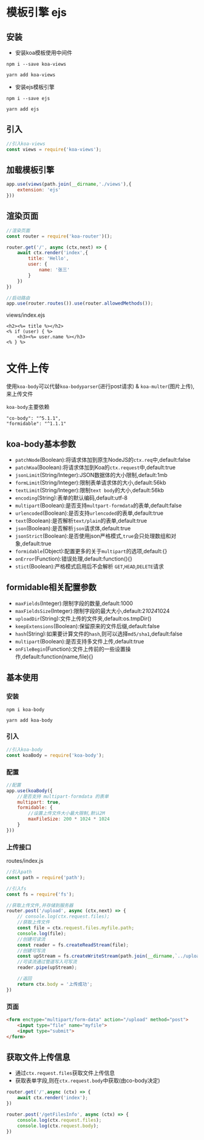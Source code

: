 # 模板引擎 ejs

## 安装
* 安装koa模板使用中间件
```
npm i --save koa-views

yarn add koa-views
```

* 安装ejs模板引擎
```
npm i --save ejs

yarn add ejs
```

## 引入
```js
//引入koa-views
const views = require('koa-views');
```

## 加载模板引擎
```js
app.use(views(path.join(__dirname,'./views'),{
    extension: 'ejs'
}))
```

## 渲染页面
```js
//渲染页面
const router = require('koa-router')();

router.get('/', async (ctx,next) => {
    await ctx.render('index',{
        title: 'Hello',
        user: {
            name: '张三'
        }
    })
})

//启动路由
app.use(router.routes()).use(router.allowedMethods());
```

views/index.ejs
```
<h2><%= title %></h2>
<% if (user) { %>
    <h3><%= user.name %></h3>
<% } %>
```


# 文件上传
使用`koa-body`可以代替`koa-bodyparser`(进行post请求) & `koa-multer`(图片上传),来上传文件

`koa-body`主要依赖
```
"co-body": "^5.1.1",
"formidable": "^1.1.1"
```

## koa-body基本参数
* `patchNode`(Boolean):将请求体加到原生NodeJS的`ctx.req`中,default:false
* `patchKoa`(Boolean):将请求体加到Koa的`ctx.request`中,default:true
* `jsonLimit`(String/Integer):JSON数据体的大小限制,default:1mb
* `formLimit`(String/Integer):限制表单请求体的大小,default:56kb
* `textLimit`(String/Integer):限制`text body`的大小,default:56kb
* `encoding`(String):表单的默认编码,default:utf-8
* `multipart`(Boolean):是否支持`multpart-formdata`的表单,default:false
* `urlencoded`(Boolean):是否支持`urlencoded`的表单,default:true
* `text`(Boolean):是否解析`text/plain`的表单,default:true
* `json`(Boolean):是否解析`json`请求体,default:true
* `jsonStrict`(Boolean):是否使用json严格模式,`true`会只处理数组和对象,default:true
* `formidable`(Object):配置更多的关于`multipart`的选项,default:{}
* `onError`(Function):错误处理,default:function(){}
* `stict`(Boolean):严格模式启用后不会解析 `GET`,`HEAD`,`DELETE`请求

## formidable相关配置参数
* `maxFields`(Integer):限制字段的数量,default:1000
* `maxFieldsSize`(Integer):限制字段的最大大小,default:2*1024*1024
* `uploadDir`(String):文件上传的文件夹,default:os.tmpDir()
* `keepExtensions`(Boolean):保留原来的文件后缀,default:false
* `hash`(String):如果要计算文件的`hash`,则可以选择`md5/sha1`,default:false
* `multipart`(Boolean):是否支持多文件上传,default:true
* `onFileBegin`(Function):文件上传前的一些设置操作,default:function(name,file){}


## 基本使用

### 安装
```
npm i koa-body

yarn add koa-body
```

### 引入
```js
//引入koa-body
const koaBody = require('koa-body');
```

### 配置
```js
//配置
app.use(koaBody({
    //是否支持 multipart-formdata 的表单
    multipart: true,
    formidable: {
        //设置上传文件大小最大限制,默认2M
        maxFileSize: 200 * 1024 * 1024
    }
}))
```

### 上传接口
routes/index.js
```js
//引入path
const path = require('path');

//引入fs
const fs = require('fs');

//获取上传文件,并存储到服务器
router.post('/upload', async (ctx,next) => {
    // console.log(ctx.request.files);
    //获取上传文件
    const file = ctx.request.files.myfile.path;
    console.log(file);
    //创建可读流
    const reader = fs.createReadStream(file);
    //创建可写流
    const upStream = fs.createWriteStream(path.join(__dirname,`../upload/${ctx.request.files.myfile.name}`));
    //可读流通过管道写入可写流
    reader.pipe(upStream);

    //返回
    return ctx.body = '上传成功';
})
```

### 页面
```html
<form enctype="multipart/form-data" action="/upload" method="post">
    <input type="file" name="myfile">
    <input type="submit">
</form>
```

## 获取文件上传信息
* 通过`ctx.request.files`获取文件上传信息
* 获取表单字段,则在`ctx.request.body`中获取(由co-body决定)
```js
router.get('/',async (ctx) => {
    await ctx.render('index');
})

router.post('/getFilesInfo', async (ctx) => {
    console.log(ctx.request.files);
    console.log(ctx.request.body);
})
```